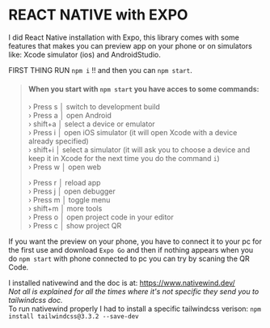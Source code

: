 # REACT NATIVE with EXPO

I did React Native installation with Expo, this library comes with some features that makes you can preview app on your phone or on simulators like: Xcode simulator (ios) and AndroidStudio.

FIRST THING RUN `npm i` !! and then you can `npm start`.

> #### When you start with `npm start` you have acces to some commands:
>
> › Press s │ switch to development build  
> › Press a │ open Android  
> › shift+a │ select a device or emulator  
> › Press i │ open iOS simulator (it will open Xcode with a device already specified)  
> › shift+i │ select a simulator (it will ask you to choose a device and keep it in Xcode for the next time you do the command `i`)  
> › Press w │ open web
>
> › Press r │ reload app  
> › Press j │ open debugger  
> › Press m │ toggle menu  
> › shift+m │ more tools  
> › Press o │ open project code in your editor  
> › Press c │ show project QR

If you want the preview on your phone, you have to connect it to your pc for the first use and download `Expo Go` and then if nothing appears when you do `npm start` with phone connected to pc you can try by scaning the QR Code.

I installed nativewind and the doc is at: https://www.nativewind.dev/  
_Not all is explained for all the times where it's not specific they send you to tailwindcss doc._  
To run nativewind properly I had to install a specific tailwindcss verison: `npm install tailwindcss@3.3.2 --save-dev`
